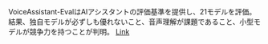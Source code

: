 VoiceAssistant-EvalはAIアシスタントの評価基準を提供し、21モデルを評価。結果、独自モデルが必ずしも優れないこと、音声理解が課題であること、小型モデルが競争力を持つことが判明。
[Link](http://arxiv.org/abs/2509.22651v1)

